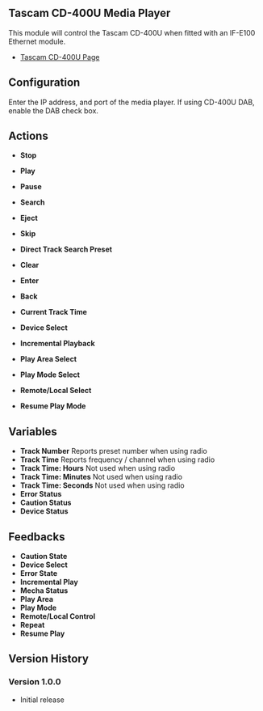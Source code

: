 ## Tascam CD-400U Media Player

This module will control the Tascam CD-400U when fitted with an IF-E100 Ethernet module.

- [Tascam CD-400U Page](https://tascam.com/us/product/cd-400u/)

## Configuration
Enter the IP address, and port of the media player. If using CD-400U DAB, enable the DAB check box.

## Actions
- **Stop** 
- **Play** 
- **Pause** 
- **Search** 
- **Eject** 
- **Skip**
- **Direct Track Search Preset**

- **Clear**
- **Enter**
- **Back**

- **Current Track Time**
- **Device Select**
- **Incremental Playback**
- **Play Area Select**
- **Play Mode Select**
- **Remote/Local Select**
- **Resume Play Mode**

## Variables
- **Track Number** Reports preset number when using radio
- **Track Time** Reports frequency / channel when using radio
- **Track Time: Hours** Not used when using radio
- **Track Time: Minutes** Not used when using radio
- **Track Time: Seconds** Not used when using radio
- **Error Status**
- **Caution Status**
- **Device Status**

## Feedbacks
- **Caution State**
- **Device Select**
- **Error State**
- **Incremental Play**
- **Mecha Status**
- **Play Area**
- **Play Mode**
- **Remote/Local Control**
- **Repeat**
- **Resume Play**

## Version History

### Version 1.0.0
- Initial release
